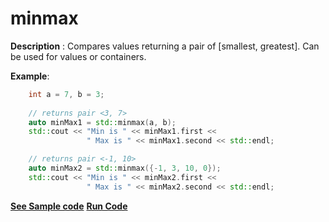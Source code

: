 # minmax

**Description** : Compares values returning a pair of [smallest, greatest]. Can be used for values or containers.

**Example**:
```cpp
    int a = 7, b = 3;
    
    // returns pair <3, 7>
    auto minMax1 = std::minmax(a, b);
    std::cout << "Min is " << minMax1.first <<
                 " Max is " << minMax1.second << std::endl;

    // returns pair <-1, 10>
    auto minMax2 = std::minmax({-1, 3, 10, 0});
    std::cout << "Min is " << minMax2.first <<
                 " Max is " << minMax2.second << std::endl;

```
**[See Sample code](snippets/vector/minmax.cpp)**
**[Run Code](https://rextester.com/AYBQP34022)**